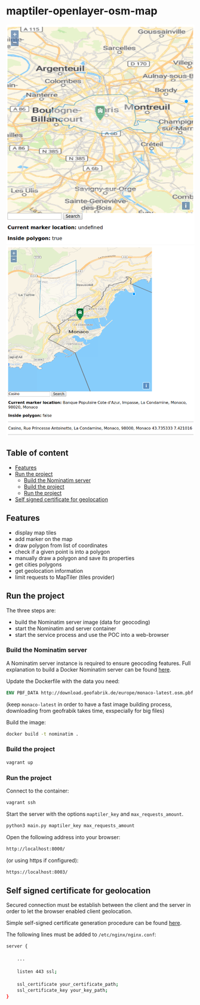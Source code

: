 # maptiler-openlayer-osm-map

![Image 1](images/screenshot1.png)
![Image 2](images/screenshot2.png)

## Table of content
 * [Features](#features)
 * [Run the project](#run-the-project)
    - [Build the Nominatim server](#build-the-nominatim-server)
    - [Build the project](#build-the-project)
    - [Run the project](#run-the-project)
 * [Self signed certificate for geolocation](#self-signed-certificate-for-geolocation)

## Features

* display map tiles
* add marker on the map
* draw polygon from list of coordinates
* check if a given point is into a polygon
* manually draw a polygon and save its properties
* get cities polygons
* get geolocation information
* limit requests to MapTiler (tiles provider)

## Run the project

The three steps are:
 * build the Nominatim server image (data for geocoding)
 * start the Nominatim and server container
 * start the service process and use the POC into a web-browser

### Build the Nominatim server

A Nominatim server instance is required to ensure geocoding features.
Full explanation to build a Docker Nominatim server can be found [here](https://github.com/mediagis/nominatim-docker).

Update the Dockerfile with the data you need:

```Dockerfile
ENV PBF_DATA http://download.geofabrik.de/europe/monaco-latest.osm.pbf
```

(keep `monaco-latest` in order to have a fast image building process,
downloading from geofrabik takes time, exspecially for big files)

Build the image:

```sh
docker build -t nominatim .
```

### Build the project

```sh
vagrant up
```

### Run the project

Connect to the container:

```sh
vagrant ssh
```

Start the server with the options `maptiler_key` and `max_requests_amount`.

```sh
python3 main.py maptiler_key max_requests_amount
```

Open the following address into your browser:

```sh
http://localhost:8000/
```

(or using https if configured):

```sh
https://localhost:8003/
```

## Self signed certificate for geolocation

Secured connection must be establish between the client and the server
in order to let the browser enabled client geolocation.

Simple self-signed certificate generation procedure can be found [here](https://www.digitalocean.com/community/tutorials/how-to-create-an-ssl-certificate-on-nginx-for-ubuntu-14-04).

The following lines must be added to `/etc/nginx/nginx.conf`:

```sh
server {

    ...

    listen 443 ssl;

    ssl_certificate your_certificate_path;
    ssl_certificate_key your_key_path;
}
```
